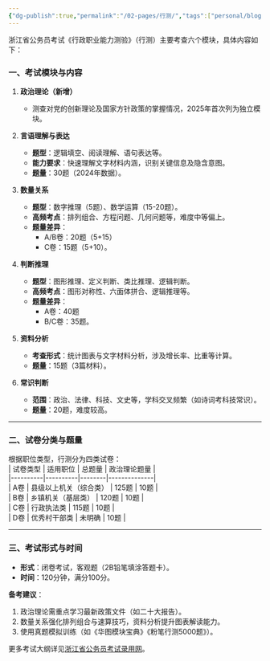 ```yaml
---
{"dg-publish":true,"permalink":"/02-pages/行测/","tags":["personal/blog","personal/公务员"]}
---
```


浙江省公务员考试《行政职业能力测验》（行测）主要考查六个模块，具体内容如下：  

### 一、考试模块与内容  
1. **政治理论（新增）**  
   - 测查对党的创新理论及国家方针政策的掌握情况，2025年首次列为独立模块。  

2. **言语理解与表达**  
   - **题型**：逻辑填空、阅读理解、语句表达等。  
   - **能力要求**：快速理解文字材料内涵，识别关键信息及隐含意图。  
   - **题量**：30题（2024年数据）。  

3. **数量关系**  
   - **题型**：数字推理（5题）、数学运算（15-20题）。  
   - **高频考点**：排列组合、方程问题、几何问题等，难度中等偏上。  
   - **题量差异**：  
     - A/B卷：20题（5+15）  
     - C卷：15题（5+10）。  

4. **判断推理**  
   - **题型**：图形推理、定义判断、类比推理、逻辑判断。  
   - **高频考点**：图形对称性、六面体拼合、逻辑推理等。  
   - **题量差异**：  
     - A卷：40题  
     - B/C卷：35题。  

5. **资料分析**  
   - **考查形式**：统计图表与文字材料分析，涉及增长率、比重等计算。  
   - **题量**：15题（3篇材料）。  

6. **常识判断**  
   - **范围**：政治、法律、科技、文史等，学科交叉频繁（如诗词考科技常识）。  
   - **题量**：20题，难度较高。  

---

### 二、试卷分类与题量  
根据职位类型，行测分为四类试卷：  
| 试卷类型 | 适用职位 | 总题量 | 政治理论题量 |  
|----------|----------|--------|--------------|  
| A卷      | 县级以上机关（综合类） | 125题 | 10题         |  
| B卷      | 乡镇机关（基层类）     | 120题 | 10题         |  
| C卷      | 行政执法类             | 115题 | 10题         |  
| D卷      | 优秀村干部类           | 未明确 | 10题         |  

---

### 三、考试形式与时间  
- **形式**：闭卷考试，客观题（2B铅笔填涂答题卡）。  
- **时间**：120分钟，满分100分。  

**备考建议**：  
1. 政治理论需重点学习最新政策文件（如二十大报告）。  
2. 数量关系强化排列组合与速算技巧，资料分析提升图表解读能力。  
3. 使用真题模拟训练（如《华图模块宝典》《粉笔行测5000题》）。  

更多考试大纲详见[浙江省公务员考试录用网](http://gwy.zjks.gov.cn)。